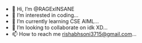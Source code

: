 - 👋 Hi, I’m @RAGExINSANE
- 👀 I’m interested in coding...
- 🌱 I’m currently learning CSE AIML...
- 💞️ I’m looking to collaborate on idk XD...
- 📫 How to reach me rishabhsoni3715@gmail.com...

<!---
RAGExINSANE/RAGExINSANE is a ✨ special ✨ repository because its `README.md` (this file) appears on your GitHub profile.
You can click the Preview link to take a look at your changes.
--->
